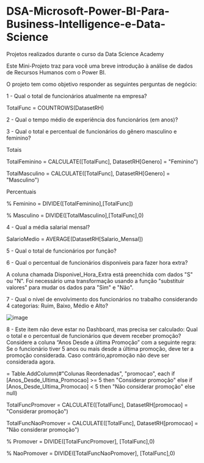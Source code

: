 # DSA-Microsoft-Power-BI-Para-Business-Intelligence-e-Data-Science
Projetos realizados durante o curso da Data Science Academy

Este  Mini-Projeto  traz  para  você  uma  breve  introdução  à  análise  de dados de Recursos Humanos com o Power BI. 

O projeto tem como objetivo responder as seguintes perguntas de negócio:

1 - Qual o total de funcionários atualmente na empresa?

TotalFunc = COUNTROWS(DatasetRH)

2 - Qual o tempo médio de experiência dos funcionários (em anos)?

3 - Qual o total e percentual de funcionários do gênero masculino e feminino?

Totais

TotalFeminino = CALCULATE([TotalFunc], DatasetRH[Genero] = "Feminino")

TotalMasculino = CALCULATE([TotalFunc], DatasetRH[Genero] = "Masculino")

Percentuais

% Feminino = DIVIDE([TotalFeminino],[TotalFunc])

% Masculino = DIVIDE([TotalMasculino],[TotalFunc],0)

4 - Qual a média salarial mensal?

SalarioMedio = AVERAGE(DatasetRH[Salario_Mensal])

5 - Qual o total de funcionários por função?

6 - Qual o percentual de funcionários disponíveis para fazer hora extra?

A coluna chamada Disponivel_Hora_Extra está preenchida com dados "S" ou "N". Foi necessário uma transformação usando a função "substituir valores" para mudar os dados para "Sim" e "Não".

7 - Qual o nível de envolvimento dos funcionários no trabalho considerando 4 categorias: Ruim, Baixo, Médio e Alto?

![image](https://github.com/alearauj/DSA-Microsoft-Power-BI-Para-Business-Intelligence-e-Data-Science/assets/98029951/f2483b17-067a-4645-9d9d-0b397358e226)




8 - Este item não deve estar no Dashboard, mas precisa ser calculado: Qual o total e o percentual de funcionários que devem receber promoção? Considere a coluna “Anos Desde a última Promoção” com a seguinte regra: Se o funcionário tiver 5 anos ou mais desde  a última  promoção,  deve ter  a  promoção  considerada.  Caso  contrário,apromoção não deve ser considerada agora.

= Table.AddColumn(#"Colunas Reordenadas", "promocao", each if [Anos_Desde_Ultima_Promocao] >= 5 then "Considerar promoção" else if [Anos_Desde_Ultima_Promocao] < 5 then "Não considerar promoção" else null)

TotalFuncPromover = CALCULATE([TotalFunc], DatasetRH[promocao] = "Considerar promoção")

TotalFuncNaoPromover = CALCULATE([TotalFunc], DatasetRH[promocao] = "Não considerar promoção")

% Promover = DIVIDE([TotalFuncPromover], [TotalFunc],0)

% NaoPromover = DIVIDE([TotalFuncNaoPromover], [TotalFunc],0)
